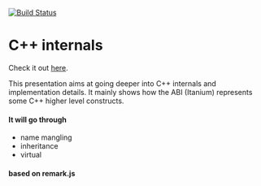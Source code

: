 [![Build Status](https://travis-ci.com/thegameg/cxx-internals.svg?token=Gx9tcXtkVkqZjRSiMTiW&branch=master)](https://travis-ci.com/thegameg/cxx-internals)

# C++ internals

Check it out [here](https://thegameg.github.io/cxx-internals/).

This presentation aims at going deeper into C++ internals and implementation
details. It mainly shows how the ABI (Itanium) represents some C++ higher level
constructs.

#### It will go through

* name mangling
* inheritance
* virtual

#### based on remark.js
